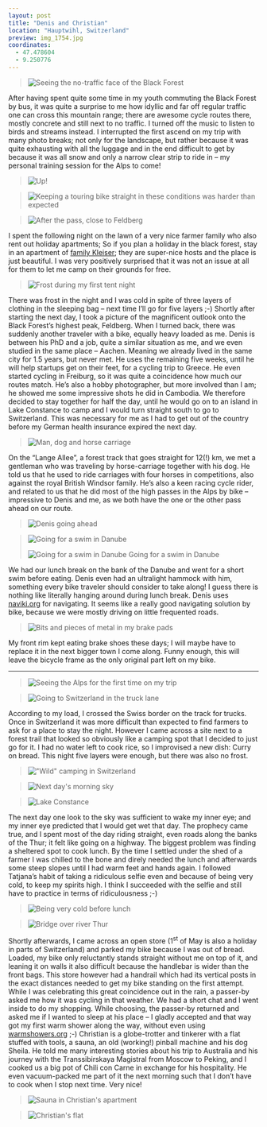 ```yaml
---
layout: post
title: "Denis and Christian"
location: "Hauptwihl, Switzerland"
preview: img_1754.jpg
coordinates:
  - 47.478604
  - 9.250776
---
```

> ![Seeing the no-traffic face of the Black Forest](/images/img_1661.jpg)

After having spent quite some time in my youth commuting the Black Forest by bus, it was quite a surprise to me how idyllic and far off regular traffic one can cross this mountain range; there are awesome cycle routes there, mostly concrete and still next to no traffic. I turned off the music to listen to birds and streams instead. I interrupted the first ascend on my trip with many photo breaks; not only for the landscape, but rather because it was quite exhausting with all the luggage and in the end difficult to get by because it was all snow and only a narrow clear strip to ride in – my personal training session for the Alps to come!

> ![Up!](/images/img_1670.jpg)

> ![Keeping a touring bike straight in these conditions was harder than expected](/images/img_1698.jpg)

> ![After the pass, close to Feldberg](/images/img_1711.jpg)

I spent the following night on the lawn of a very nice farmer family who also rent out holiday apartments; So if you plan a holiday in the black forest, stay in an apartment of [family Kleiser](http://salenhof.com); they are super-nice hosts and the place is just beautiful. I was very positively surprised that it was not an issue at all for them to let me camp on their grounds for free.

> ![Frost during my first tent night](/images/img_1734.jpg)

There was frost in the night and I was cold in spite of three layers of clothing in the sleeping bag – next time I’ll go for five layers ;-)
Shortly after starting the next day, I took a picture of the magnificent outlook onto the Black Forest’s highest peak, Feldberg. When I turned back, there was suddenly another traveler with a bike, equally heavy loaded as me. Denis is between his PhD and a job, quite a similar situation as me, and we even studied in the same place – Aachen. Meaning we already lived in the same city for 1.5 years, but never met. He uses the remaining five weeks, until he will help startups get on their feet, for a cycling trip to Greece. He even started cycling in Freiburg, so it was quite a coincidence how much our routes match. He’s also a hobby photographer, but more involved than I am; he showed me some impressive shots he did in Cambodia. We therefore decided to stay together for half the day, until he would go on to an island in Lake Constance to camp and I would turn straight south to go to Switzerland. This was necessary for me as I had to get out of the country before my German health insurance expired the next day.

> ![Man, dog and horse carriage](/images/img_1740.jpg)

On the “Lange Allee”, a forest track that goes straight for 12(!) km, we met a gentleman who was traveling by horse-carriage together with his dog. He told us that he used to ride carriages with four horses in competitions, also against the royal British Windsor family. He’s also a keen racing cycle rider, and related to us that he did most of the high passes in the Alps by bike – impressive to Denis and me, as we both have the one or the other pass ahead on our route.

> ![Denis going ahead](/images/img_1754.jpg)

> ![Going for a swim in Danube](/images/img_1770.jpg)
>
> ![Going for a swim in Danube](/images/img_1771.jpg)
Going for a swim in Danube

We had our lunch break on the bank of the Danube and went for a short swim before eating. Denis even had an ultralight hammock with him, something every bike traveler should consider to take along! I guess there is nothing like literally hanging around during lunch break. Denis uses [naviki.org](http://naviki.org) for navigating. It seems like a really good navigating solution by bike, because we were mostly driving on little frequented roads.

> ![Bits and pieces of metal in my brake pads](/images/img_1724.jpg)

My front rim kept eating brake shoes these days; I will maybe have to replace it in the next bigger town I come along. Funny enough, this will leave the bicycle frame as the only original part left on my bike.

* * *

> ![Seeing the Alps for the first time on my trip](/images/img_1788.jpg)

> ![Going to Switzerland in the truck lane](/images/img_1807.jpg)

According to my load, I crossed the Swiss border on the track for trucks. Once in Switzerland it was more difficult than expected to find farmers to ask for a place to stay the night. However I came across a site next to a forest trail that looked so obviously like a camping spot that I decided to just go for it. I had no water left to cook rice, so I improvised a new dish: Curry on bread. This night five layers were enough, but there was also no frost.

> !["Wild" camping in Switzerland](/images/img_1814.jpg)

> ![Next day's morning sky](/images/img_1816.jpg)

> ![Lake Constance](/images/img_1823.jpg)

The next day one look to the sky was sufficient to wake my inner eye; and my inner eye predicted that I would get wet that day. The prophecy came true, and I spent most of the day riding straight, even roads along the banks of the Thur; it felt like going on a highway. The biggest problem was finding a sheltered spot to cook lunch. By the time I settled under the shed of a farmer I was chilled to the bone and direly needed the lunch and afterwards some steep slopes until I had warm feet and hands again. I followed Tatjana’s habit of taking a ridiculous selfie even and because of being very cold, to keep my spirits high. I think I succeeded with the selfie and still have to practice in terms of ridiculousness ;-)

> ![Being very cold before lunch](/images/img_1839.jpg)

> ![Bridge over river Thur](/images/img_1841.jpg)

Shortly afterwards, I came across an open store (1<sup>st</sup> of May is also a holiday in parts of Switzerland) and parked my bike because I was out of bread. Loaded, my bike only reluctantly stands straight without me on top of it, and leaning it on walls it also difficult because the handlebar is wider than the front bags. This store however had a handrail which had its vertical posts in the exact distances needed to get my bike standing on the first attempt. While I was celebrating this great coincidence out in the rain, a passer-by asked me how it was cycling in that weather. We had a short chat and I went inside to do my shopping. While choosing, the passer-by returned and asked me if I wanted to sleep at his place – I gladly accepted and that way got my first warm shower along the way, without even using [warmshowers.org](http://warmshowers.org) ;-) Christian is a globe-trotter and tinkerer with a flat stuffed with tools, a sauna, an old (working!) pinball machine and his dog Sheila. He told me many interesting stories about his trip to Australia and his journey with the Transsibirskaya Magistral from Moscow to Peking, and I cooked us a big pot of Chili con Carne in exchange for his hospitality. He even vacuum-packed me part of it the next morning such that I don’t have to cook when I stop next time. Very nice!

> ![Sauna in Christian's apartment](/images/img_1844.jpg)

> ![Christian's flat](/images/img_1845.jpg)

